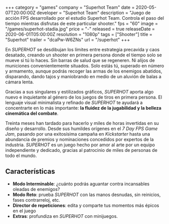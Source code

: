 +++
category = "games"
company = "Superhot Team"
date = 2020-05-07T20:00:00Z
developer = "Superhot Team"
description = "Juego de acción FPS desarrollado por el estudio Superhot Team. Controla el paso del tiempo mientras disfrutas de este particular shooter."
fps = "60"
image = "/games/superhot-stadia.jpg"
price = "-"
released = true
releaseDate = 2020-06-01T05:00:00Z
resolution = "1080p"
tags = ["Shooter"]
title = "Superhot"
trailer = "dcaPw-W6ZNs"
url = "/superhot"
+++

En _SUPERHOT_ se desdibujan los límites entre estrategia precavida y caos desatado, creando un shooter en primera persona donde el tiempo solo se mueve si tú lo haces. Sin barras de salud que se regeneren. Ni alijos de municiones convenientemente situados. Solo estás tú, superado en número y armamento, aunque podrás recoger las armas de los enemigos abatidos, disparando, dando tajos y maniobrando en medio de un aluvión de balas a cámara lenta.

Gracias a sus singulares y estilizados gráficos, _SUPERHOT_ aporta algo nuevo e inquietante al género de los juegos de tiros en primera persona. El lenguaje visual minimalista y refinado de _SUPERHOT_ te ayudará a concentrarte en lo más importante: **la fluidez de la jugabilidad y la belleza cinemática del combate**.

Treinta meses han tardado para hacerlo y miles de horas invertidas en su diseño y desarrollo. Desde sus humildes orígenes en el _7 Day FPS Game Jam_, pasando por una exitosísima campaña en _Kickstarter_ hasta una abundancia de premios y nominaciones concedidos por expertos de la industria. _SUPERHOT_ es un juego hecho por amor al arte por un equipo independiente y dedicado, gracias al patrocinio de miles de personas de todo el mundo.

## Características

* **Modo Interminable**: ¿cuánto podrás aguantar contra incansables oleadas de enemigos?
* **Modo Reto**: prueba _SUPERHOT_ con las manos desnudas, sin reinicios, fases contrarreloj, etc.
* **Director de repeticiones**: edita y comparte tus momentos más épicos en el juego
* **Extras**: profundiza en _SUPERHOT_ con minijuegos.

